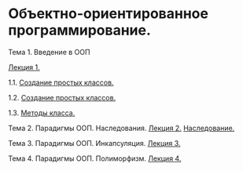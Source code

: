 # Объектно-ориентированное программирование.
Тема 1. Введение в ООП

[Лекция 1.](/Лекция1_ООП.ipynb)

1.1. [Создание простых классов.](/Пр_1_1.ipynb)

1.2. [Создание простых классов.](/Пр_1.2.ipynb)

1.3. [Методы класса.]()

Тема 2. Парадигмы ООП. Наследования.
[Лекция 2.]()
[Наследование.]()

Тема 3. Парадигмы ООП. Инкапсуляция.
[Лекция 3.]()

Тема 4. Парадигмы ООП. Полиморфизм.
[Лекция 4.]()

